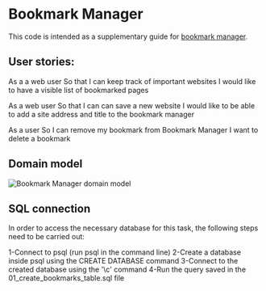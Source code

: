  # Bookmark Manager

 This code is intended as a supplementary guide for [bookmark manager](https://github.com/makersacademy/course/tree/master/bookmark_manager).

 ## User stories:

 As a a web user
 So that I can keep track of important websites
 I would like to have a visible list of bookmarked pages

 As a web user
 So that I can can save a new website
 I would like to be able to add a site address and title to the bookmark manager

 As a user
 So I can remove my bookmark from Bookmark Manager
 I want to delete a bookmark

 ## Domain model

 ![Bookmark Manager domain model](https://raw.githubusercontent.com/makersacademy/course/master/bookmark_manager/images/bookmark_manager_1.png?token=AMJF77DYPGEW7B2KGLPVABS5UWE2Q)

 ## SQL connection

 In order to access the necessary database for this task, the following steps need to be carried out:

 1-Connect to psql (run psql in the command line)
 2-Create a database inside psql using the CREATE DATABASE command
 3-Connect to the created database using the '\c' command
 4-Run the query saved in the 01_create_bookmarks_table.sql file
